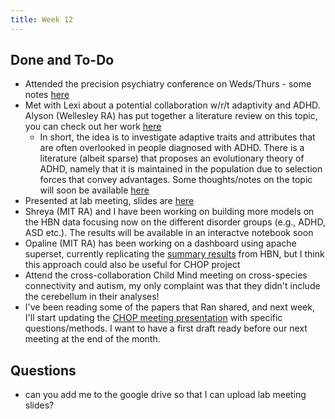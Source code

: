 ```yaml
---
title: Week 12
---
```


## Done and To-Do
* Attended the precision psychiatry conference on Weds/Thurs - some notes [here](../literature_review/precision-psychiatry-conference.md)
* Met with Lexi about a potential collaboration w/r/t adaptivity and ADHD. Alyson (Wellesley RA) has put together a literature review on this topic, you can check out her work [here](https://drive.google.com/drive/folders/1trw6-ZadnwV8cDS9RsteWeWROG77_8Qc?usp=sharing)
    * In short, the idea is to investigate adaptive traits and attributes that are often overlooked in people diagnosed with ADHD. There is a literature (albeit sparse) that proposes an evolutionary theory of ADHD, namely that it is maintained in the population due to selection forces that convey advantages. Some thoughts/notes on the topic will soon be available [here](../projects/adaptive-ADHD.md)
* Presented at lab meeting, slides are [here](https://docs.google.com/presentation/d/1aVcPZ3PS7W07UKi56f0eyAiuBs9oKdIUvq4w7Zn78is/edit?usp=sharing)
* Shreya (MIT RA) and I have been working on building more models on the HBN data focusing now on the different disorder groups (e.g., ADHD, ASD etc.). The results will be available in an interactve notebook soon 
* Opaline (MIT RA) has been working on a dashboard using apache superset, currently replicating the [summary results](../notebooks/clinical_dx.html) from HBN, but I think this approach could also be useful for CHOP project
* Attend the cross-collaboration Child Mind meeting on cross-species connectivity and autism, my only complaint was that they didn't include the cerebellum in their analyses!
* I've been reading some of the papers that Ran shared, and next week, I'll start updating the [CHOP meeting presentation](https://docs.google.com/presentation/d/1cMuZlhUnwq-EIToNcuGfgmiw9WlnGjoFWv1HwfP2bwU/edit?usp=sharing) with specific questions/methods. I want to have a first draft ready before our next meeting at the end of the month. 

## Questions
* can you add me to the google drive so that I can upload lab meeting slides? 